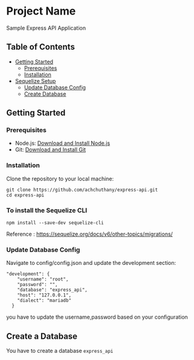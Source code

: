 # Project Name

Sample Express API Application


## Table of Contents

- [Getting Started](#getting-started)
    - [Prerequisites](#prerequisites)
    - [Installation](#installation)
- [Sequelize Setup](#sequelize-setup)
    - [Update Database Config](#update-database-config)
    - [Create Database](#create-database)

## Getting Started

### Prerequisites

- Node.js: [Download and Install Node.js](https://nodejs.org/en/download/)
- Git: [Download and Install Git](https://git-scm.com/downloads)

### Installation

Clone the repository to your local machine:

```
git clone https://github.com/achchuthany/express-api.git
cd express-api
```
### To install the Sequelize CLI

```
npm install --save-dev sequelize-cli
```
Reference : https://sequelize.org/docs/v6/other-topics/migrations/

### Update Database Config
Navigate to config/config.json and update the development section:

```
"development": {
    "username": "root",
    "password": "",
    "database": "express_api",
    "host": "127.0.0.1",
    "dialect": "mariadb"
  }
```
you have to update the username,password based on your configuration

## Create a Database
You have to create a database ``` express_api ```
